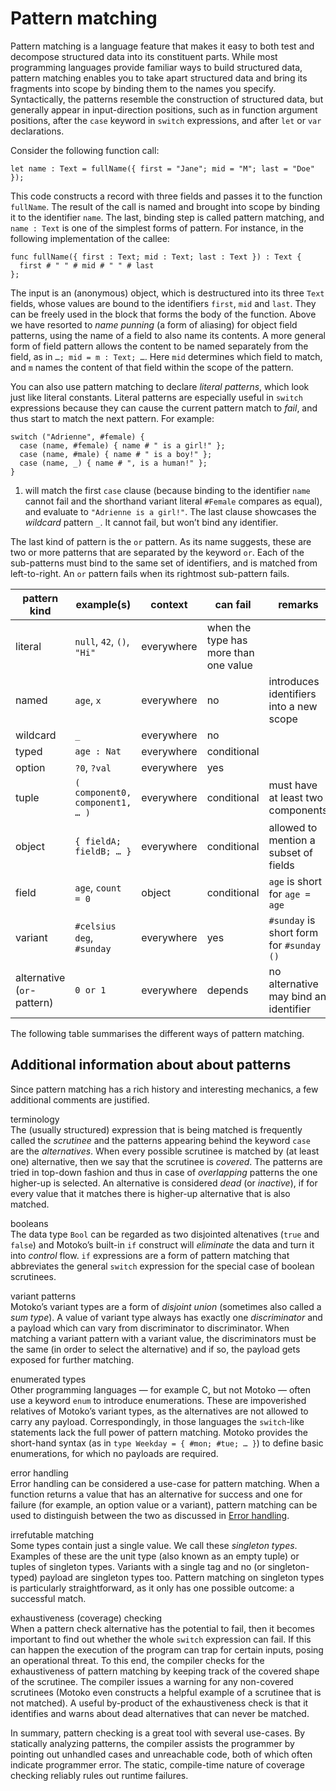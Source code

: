 # Pattern matching

Pattern matching is a language feature that makes it easy to both test and decompose structured data into its constituent parts. While most programming languages provide familiar ways to build structured data, pattern matching enables you to take apart structured data and bring its fragments into scope by binding them to the names you specify. Syntactically, the patterns resemble the construction of structured data, but generally appear in input-direction positions, such as in function argument positions, after the `case` keyword in `switch` expressions, and after `let` or `var` declarations.

Consider the following function call:

``` motoko include=fullname
let name : Text = fullName({ first = "Jane"; mid = "M"; last = "Doe" });
```

This code constructs a record with three fields and passes it to the function `fullName`. The result of the call is named and brought into scope by binding it to the identifier `name`. The last, binding step is called pattern matching, and `name : Text` is one of the simplest forms of pattern. For instance, in the following implementation of the callee:

``` motoko name=fullname
func fullName({ first : Text; mid : Text; last : Text }) : Text {
  first # " " # mid # " " # last
};
```

The input is an (anonymous) object, which is destructured into its three `Text` fields, whose values are bound to the identifiers `first`, `mid` and `last`. They can be freely used in the block that forms the body of the function. Above we have resorted to *name punning* (a form of aliasing) for object field patterns, using the name of a field to also name its contents. A more general form of field pattern allows the content to be named separately from the field, as in `…​; mid = m : Text; …​`. Here `mid` determines which field to match, and `m` names the content of that field within the scope of the pattern.

You can also use pattern matching to declare *literal patterns*, which look just like literal constants. Literal patterns are especially useful in `switch` expressions because they can cause the current pattern match to *fail*, and thus start to match the next pattern. For example:

``` motoko
switch ("Adrienne", #female) {
  case (name, #female) { name # " is a girl!" };
  case (name, #male) { name # " is a boy!" };
  case (name, _) { name # ", is a human!" };
}
```

1.  will match the first `case` clause (because binding to the identifier `name` cannot fail and the shorthand variant literal `#Female` compares as equal), and evaluate to `"Adrienne is a girl!"`. The last clause showcases the *wildcard* pattern `_`. It cannot fail, but won’t bind any identifier.

The last kind of pattern is the `or` pattern. As its name suggests, these are two or more patterns that are separated by the keyword `or`. Each of the sub-patterns must bind to the same set of identifiers, and is matched from left-to-right. An `or` pattern fails when its rightmost sub-pattern fails.

| pattern kind               | example(s)                      | context    | can fail                              | remarks                                  |
|----------------------------|---------------------------------|------------|---------------------------------------|------------------------------------------|
| literal                    | `null`, `42`, `()`, `"Hi"`      | everywhere | when the type has more than one value |                                          |
| named                      | `age`, `x`                      | everywhere | no                                    | introduces identifiers into a new scope  |
| wildcard                   | `_`                             | everywhere | no                                    |                                          |
| typed                      | `age : Nat`                     | everywhere | conditional                           |                                          |
| option                     | `?0`, `?val`                    | everywhere | yes                                   |                                          |
| tuple                      | `( component0, component1, …​ )` | everywhere | conditional                           | must have at least two components        |
| object                     | `{ fieldA; fieldB; …​ }`         | everywhere | conditional                           | allowed to mention a subset of fields    |
| field                      | `age`, `count = 0`              | object     | conditional                           | `age` is short for `age = age`           |
| variant                    | `#celsius deg`, `#sunday`       | everywhere | yes                                   | `#sunday` is short form for `#sunday ()` |
| alternative (`or`-pattern) | `0 or 1`                        | everywhere | depends                               | no alternative may bind an identifier    |

The following table summarises the different ways of pattern matching.

## Additional information about about patterns

Since pattern matching has a rich history and interesting mechanics, a few additional comments are justified.

terminology  
The (usually structured) expression that is being matched is frequently called the *scrutinee* and the patterns appearing behind the keyword `case` are the *alternatives*. When every possible scrutinee is matched by (at least one) alternative, then we say that the scrutinee is *covered*. The patterns are tried in top-down fashion and thus in case of *overlapping* patterns the one higher-up is selected. An alternative is considered *dead* (or *inactive*), if for every value that it matches there is higher-up alternative that is also matched.

booleans  
The data type `Bool` can be regarded as two disjointed altenatives (`true` and `false`) and Motoko’s built-in `if` construct will *eliminate* the data and turn it into *control* flow. `if` expressions are a form of pattern matching that abbreviates the general `switch` expression for the special case of boolean scrutinees.

variant patterns  
Motoko’s variant types are a form of *disjoint union* (sometimes also called a *sum type*). A value of variant type always has exactly one *discriminator* and a payload which can vary from discriminator to discriminator. When matching a variant pattern with a variant value, the discriminators must be the same (in order to select the alternative) and if so, the payload gets exposed for further matching.

enumerated types  
Other programming languages — for example C, but not Motoko — often use a keyword `enum` to introduce enumerations. These are impoverished relatives of Motoko’s variant types, as the alternatives are not allowed to carry any payload. Correspondingly, in those languages the `switch`-like statements lack the full power of pattern matching. Motoko provides the short-hand syntax (as in `type Weekday = { #mon; #tue; …​ }`) to define basic enumerations, for which no payloads are required.

error handling  
Error handling can be considered a use-case for pattern matching. When a function returns a value that has an alternative for success and one for failure (for example, an option value or a variant), pattern matching can be used to distinguish between the two as discussed in [Error handling](errors.md).

irrefutable matching  
Some types contain just a single value. We call these *singleton types*. Examples of these are the unit type (also known as an empty tuple) or tuples of singleton types. Variants with a single tag and no (or singleton-typed) payload are singleton types too. Pattern matching on singleton types is particularly straightforward, as it only has one possible outcome: a successful match.

exhaustiveness (coverage) checking  
When a pattern check alternative has the potential to fail, then it becomes important to find out whether the whole `switch` expression can fail. If this can happen the execution of the program can trap for certain inputs, posing an operational threat. To this end, the compiler checks for the exhaustiveness of pattern matching by keeping track of the covered shape of the scrutinee. The compiler issues a warning for any non-covered scrutinees (Motoko even constructs a helpful example of a scrutinee that is not matched). A useful by-product of the exhaustiveness check is that it identifies and warns about dead alternatives that can never be matched.

In summary, pattern checking is a great tool with several use-cases. By statically analyzing patterns, the compiler assists the programmer by pointing out unhandled cases and unreachable code, both of which often indicate programmer error. The static, compile-time nature of coverage checking reliably rules out runtime failures.

